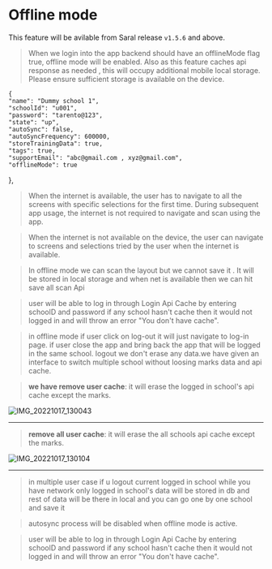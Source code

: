# Offline mode

This feature will be avilable from Saral release `v1.5.6` and above.

> When we login into the app backend should have an offlineMode flag true, offline mode will be enabled. Also as this feature caches api response as needed , this will occupy additional mobile local storage. Please ensure sufficient storage is available on the device.&#x20;

```
{
"name": "Dummy school 1",
"schoolId": "u001",
"password": "tarento@123",
"state": "up",
"autoSync": false,
"autoSyncFrequency": 600000,
"storeTrainingData": true,
"tags": true,
"supportEmail": "abc@gmail.com , xyz@gmail.com",
"offlineMode": true
```

},

> When the internet is available, the user has to navigate to all the screens with specific selections for the first time. During subsequent app usage, the internet is not required to navigate and scan using the app.

> When the internet is not available on the device, the user can navigate to screens and selections tried by the user when the internet is available.

> In offline mode we can scan the layout but we cannot save it . It will be stored in local storage and when net is available then we can hit save all scan Api

> user will be able to log in through Login Api Cache by entering schoolD and password if any school hasn't cache then it would not logged in and will throw an error "You don't have cache".

> in offline mode if user click on log-out it will just navigate to log-in page. if user close the app and bring back the app that will be logged in the same school. logout we don't erase any data.we have given an interface to switch multiple school without loosing marks data and api cache.

> **we have remove user cache**: it will erase the logged in school's api cache except the marks.

![IMG\_20221017\_130043](https://user-images.githubusercontent.com/91952702/196121468-eeb521c7-1f64-4b3d-8227-8d61f31824ab.jpg)

***

> **remove all user cache**: it will erase the all schools api cache except the marks.

![IMG\_20221017\_130104](https://user-images.githubusercontent.com/91952702/196121542-8a1de48a-37d0-42cf-b705-e404978f62c6.jpg)

***

> in multiple user case if u logout current logged in school while you have network only logged in school's data will be stored in db and rest of data will be there in local and you can go one by one school and save it

> autosync process will be disabled when offline mode is active.

> user will be able to log in through Login Api Cache by entering schoolD and password if any school hasn't cache then it would not logged in and will throw an error "You don't have cache".
